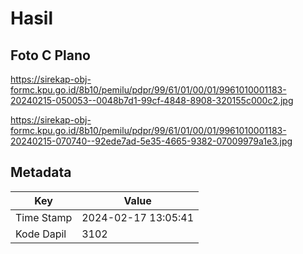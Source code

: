 # Hasil

## Foto C Plano

https://sirekap-obj-formc.kpu.go.id/8b10/pemilu/pdpr/99/61/01/00/01/9961010001183-20240215-050053--0048b7d1-99cf-4848-8908-320155c000c2.jpg

https://sirekap-obj-formc.kpu.go.id/8b10/pemilu/pdpr/99/61/01/00/01/9961010001183-20240215-070740--92ede7ad-5e35-4665-9382-07009979a1e3.jpg


## Metadata

| Key        | Value               |
| ---------- | ------------------- |
| Time Stamp | 2024-02-17 13:05:41 |
| Kode Dapil | 3102                |



